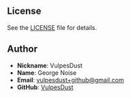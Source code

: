 ## License

See the [LICENSE](LICENSE) file for details.

## Author

- **Nickname**: VulpesDust
- **Name**: George Noise
- **Email**: vulpesdust+github@gmail.com
- **GitHub**: [VulpesDust](https://github.com/VulpesDust)
